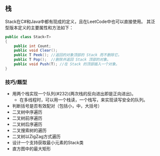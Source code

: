 ## 栈

Stack在C#和Java中都有现成的定义，且在LeetCode中也可以直接使用。 
其泛型版本定义的主要属性和方法如下：
``` C#
public class Stack<T>
{
    public int Count;
    public void Clear();
    public T Peek(); //返回的对象顶部的 Stack 而不删除它。
    public T Pop();  //删除并返回 Stack 顶部的对象。
    public void Push(T); //在 Stack 的顶部插入一个对象。
}
```

### 技巧/题型

- 用两个栈实现一个队列(#232)(两次栈的反向进出即是正向进出)。
    - 在多线程时，可以用一个栈读，一个栈写，来实现读写安全的队列。
- 判断括号是否有效配对（包括小，中，大括号）
- 二叉树中序遍历
- 二叉树前序遍历
- 二叉树后序遍历
- 二叉搜索树的遍历
- 二叉树以ZigZag方式遍历
- 设计一个支持获取最小元素的Stack类
- 直方图中的最大矩形
